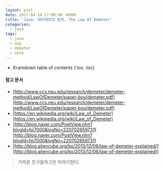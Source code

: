 ```yaml
---
layout: post
date: 2017-04-10 17:00:00 +0900
title: 'Java: 데미테르의 법칙, The Law Of Demeter'
categories:
  - java
tags:
  - java
  - oop
  - demeter
  - note
---
```


* Kramdown table of contents
{:toc .toc}

#### 참고 문서

- [http://www.ccs.neu.edu/research/demeter/demeter-method/LawOfDemeter/paper-boy/demeter.pdf](http://www.ccs.neu.edu/research/demeter/demeter-method/LawOfDemeter/paper-boy/demeter.pdf)
- [https://en.wikipedia.org/wiki/Law_of_Demeter](https://en.wikipedia.org/wiki/Law_of_Demeter)
- [http://blog.naver.com/PostView.nhn?blogId=hji7000&logNo=220702659731](http://blog.naver.com/PostView.nhn?blogId=hji7000&logNo=220702659731)
- [http://blog.aliencube.org/ko/2013/12/06/law-of-demeter-explained/](http://blog.aliencube.org/ko/2013/12/06/law-of-demeter-explained/)


> 가까운 친구들하고만 이야기한다.

